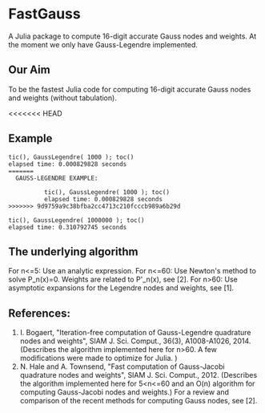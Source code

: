FastGauss
=========
A Julia package to compute 16-digit accurate Gauss nodes and weights. At the moment we only have Gauss-Legendre implemented. 

## Our Aim 
To be the fastest Julia code for computing 16-digit accurate Gauss nodes and weights (without tabulation).

<<<<<<< HEAD
## Example 
```
tic(), GaussLegendre( 1000 ); toc()
elapsed time: 0.000829828 seconds
=======
  GAUSS-LEGENDRE EXAMPLE: 
  
          tic(), GaussLegendre( 1000 ); toc()
          elapsed time: 0.000829828 seconds
>>>>>>> 9d9759a9c38bfba2cc4713c210fcccb989a6b29d

tic(), GaussLegendre( 1000000 ); toc()
elapsed time: 0.310792745 seconds
```

## The underlying algorithm
 For n<=5: Use an analytic expression. <return>
 For n<=60: Use Newton's method to solve P_n(x)=0. Weights are related to P'_n(x), see [2].<return> 
 For n>60: Use asymptotic expansions for the Legendre nodes and weights, see [1].<return>

## References:
1. I. Bogaert, "Iteration-free computation of Gauss-Legendre quadrature
       nodes and weights", SIAM J. Sci. Comput., 36(3), A1008-A1026, 2014.
       (Describes the algorithm implemented here for n>60. A few modifications were made 
         to optimize for Julia. )
2. N. Hale and A. Townsend, "Fast computation of Gauss-Jacobi quadrature 
       nodes and weights", SIAM J. Sci. Comput., 2012.
       (Describes the algorithm implemented here for 5<n<=60 and an O(n) algorithm for 
        computing Gauss-Jacobi nodes and weights.)
For a review and comparison of the recent methods for computing Gauss nodes, see [2].  

